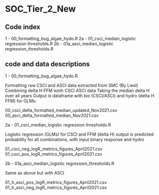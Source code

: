 # SOC_Tier_2_New

## Code index

1 - 00_formatting_bug_algae_hydo.R
2a - 01_csci_median_logistic regression thresholds.R
2b - 01a_asci_median_logistic regression_thresholds.R


## code and data descriptions

1 - 00_formatting_bug_algae_hydo.R

Formatting raw CSCI and ASCI data extracted from SMC (By Liesl)
Combining delta H FFM woth CSCI ASCI data
Taking the median delta H over all years
Output is dataframe with bio (CSCI/ASCI) and hydro (delta H FFM) for GLMs:

00_csci_delta_formatted_median_updated_Nov2021.csv
00_asci_delta_formatted_median_Nov2021.csv

2a - 01_csci_median_logistic regression thresholds.R

Logistic regression (GLMs) for CSCI and FFM (delta H)
output is predicted probability for all combinations, with input binary response and hydro

01_csci_neg_logR_metrics_figures_April2021.csv
01_csci_pos_logR_metrics_figures_April2021.csv

2b - 01a_asci_median_logistic regression_thresholds.R

Same as above but with ASCI

01_h_asci_pos_logR_metrics_figures_April2021.csv
01_h_asci_neg_logR_metrics_figures_April2021.csv
